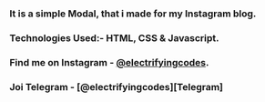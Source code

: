 ### It is a simple Modal, that i made for my Instagram blog.

### Technologies Used:- HTML, CSS & Javascript.

### Find me on Instagram - [@electrifyingcodes][Instagram].
### Joi Telegram - [@electrifyingcodes][Telegram]
[Instagram]: https://www.instagram.com/electrifyingcodes